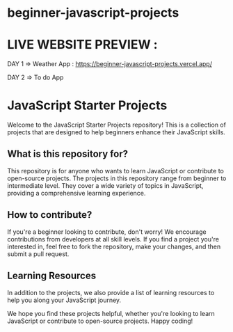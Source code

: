 # beginner-javascript-projects

# LIVE WEBSITE PREVIEW :
DAY 1 => Weather App :  https://beginner-javascript-projects.vercel.app/

DAY 2 => To do App 

# JavaScript Starter Projects

Welcome to the JavaScript Starter Projects repository! This is a collection of projects that are designed to help beginners enhance their JavaScript skills. 

## What is this repository for?

This repository is for anyone who wants to learn JavaScript or contribute to open-source projects. The projects in this repository range from beginner to intermediate level. They cover a wide variety of topics in JavaScript, providing a comprehensive learning experience.

## How to contribute?

If you're a beginner looking to contribute, don't worry! We encourage contributions from developers at all skill levels. If you find a project you're interested in, feel free to fork the repository, make your changes, and then submit a pull request.

## Learning Resources

In addition to the projects, we also provide a list of learning resources to help you along your JavaScript journey.

We hope you find these projects helpful, whether you're looking to learn JavaScript or contribute to open-source projects. Happy coding!
